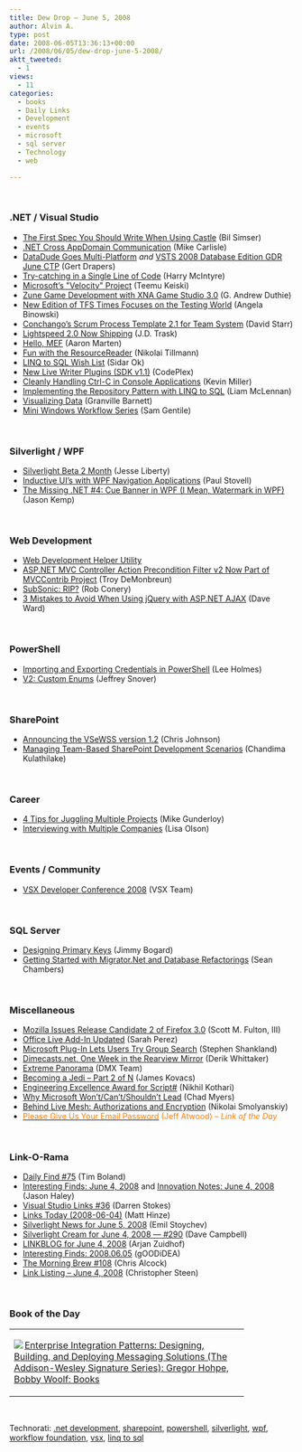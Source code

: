 ```yaml
---
title: Dew Drop – June 5, 2008
author: Alvin A.
type: post
date: 2008-06-05T13:36:13+00:00
url: /2008/06/05/dew-drop-june-5-2008/
aktt_tweeted:
  - 1
views:
  - 11
categories:
  - books
  - Daily Links
  - Development
  - events
  - microsoft
  - sql server
  - Technology
  - web

---
```

</p> 

&#160;

### .NET / Visual Studio

  * <a href="http://weblogs.asp.net/bsimser/archive/2008/06/04/the-first-spec-you-should-write-when-using-castle.aspx" target="_blank">The First Spec You Should Write When Using Castle</a> (Bil Simser)
  * <a href="http://www.codeproject.com/KB/dotnet/XDMessaging.aspx" target="_blank">.NET Cross AppDomain Communication</a> (Mike Carlisle)
  * <a href="http://blogs.msdn.com/gertd/archive/2008/06/04/datadude-goes-multi-platform.aspx" target="_blank">DataDude Goes Multi-Platform</a>&#160;_and_&#160;<a href="http://blogs.msdn.com/gertd/archive/2008/06/03/vsts-2008-database-edition-gdr-june-ctp.aspx" target="_blank">VSTS 2008 Database Edition GDR June CTP</a> (Gert Drapers)
  * <a href="http://www.adverseconditionals.com/2008/06/try-catching-in-single-line-of-code.html" target="_blank">Try-catching in a Single Line of Code</a> (Harry McIntyre)
  * <a href="http://aspadvice.com/blogs/joteke/archive/2008/06/04/microsoft_2700_s-_2200_velocity_2200_-project.aspx" target="_blank">Microsoft&#8217;s "Velocity" Project</a> (Teemu Keiski)
  * <a href="http://blogs.msdn.com/gduthie/archive/2008/06/04/zune-game-development-with-xna-game-studio-3-0.aspx" target="_blank">Zune Game Development with XNA Game Studio 3.0</a> (G. Andrew Duthie)
  * <a href="http://blogs.msdn.com/angelab/archive/2008/05/28/new-edition-of-tfs-times-focuses-on-the-testing-world.aspx" target="_blank">New Edition of TFS Times Focuses on the Testing World</a> (Angela Binowski)
  * <a href="http://elegantcode.com/2008/06/04/conchangos-scrum-process-template-21-for-team-system/" target="_blank">Conchango&#8217;s Scrum Process Template 2.1 for Team System</a> (David Starr)
  * <a href="http://blog.bluecog.co.nz/archives/2008/06/05/lightspeed-20-now-shipping/" target="_blank">Lightspeed 2.0 Now Shipping</a> (J.D. Trask)
  * <a href="http://blogs.msdn.com/aaronmar/archive/2008/06/04/hello-mef.aspx" target="_blank">Hello, MEF</a> (Aaron Marten)
  * <a href="http://blogs.msdn.com/nikolait/archive/2008/06/04/fun-with-the-resourcereader.aspx" target="_blank">Fun with the ResourceReader</a> (Nikolai Tillmann)
  * <a href="http://www.sidarok.com/web/blog/content/2008/06/04/linq-to-sql-wish-list.html" target="_blank">LINQ to SQL Wish List</a> (Sidar Ok)
  * <a href="http://www.codeplex.com/NewLiveWriterPlugins/Release/ProjectReleases.aspx?ReleaseId=14010" target="_blank">New Live Writer Plugins (SDK v1.1)</a> (CodePlex)
  * <a href="http://blogs.dovetailsoftware.com/blogs/kmiller/archive/2008/06/04/cleanly-handling-ctrl-c-in-console-applications.aspx" target="_blank">Cleanly Handling Ctrl-C in Console Applications</a> (Kevin Miller)
  * <a href="http://www.codeproject.com/KB/architecture/linqrepository.aspx" target="_blank">Implementing the Repository Pattern with LINQ to SQL</a> (Liam McLennan)
  * <a href="http://weblogs.asp.net/gbarnett/archive/2008/06/03/visualising-data.aspx" target="_blank">Visualizing Data</a> (Granville Barnett)
  * <a href="http://samgentile.com/blogs/samgentile/archive/2008/06/05/mini-windows-workflow-series.aspx" target="_blank">Mini Windows Workflow Series</a> (Sam Gentile)

&#160;

### Silverlight / WPF

  * <a href="http://silverlight.net/blogs/jesseliberty/archive/2008/06/04/visual-state-manager-month.aspx" target="_blank">Silverlight Beta 2 Month</a> (Jesse Liberty)
  * <a href="http://www.paulstovell.com/blog/inductive-uis-with-wpf-navigation-applications" target="_blank">Inductive UI&#8217;s with WPF Navigation Applications</a> (Paul Stovell)
  * <a href="http://www.ageektrapped.com/blog/the-missing-net-4-cue-banner-in-wpf-i-mean-watermark-in-wpf/" target="_blank">The Missing .NET #4: Cue Banner in WPF (I Mean, Watermark in WPF)</a> (Jason Kemp)

&#160;

### Web Development

  * <a href="http://geekswithblogs.net/ranganh/archive/2008/06/04/web-development-helper-utility.aspx" target="_blank">Web Development Helper Utility</a>
  * <a href="http://blog.troyd.net/PermaLink,guid,7f82c647-66c8-4bec-b554-2b493d4702a7.aspx" target="_blank">ASP.NET MVC Controller Action Precondition Filter v2 Now Part of MVCContrib Project</a> (Troy DeMonbreun)
  * <a href="http://blog.wekeroad.com/blog/subsonic-rip/" target="_blank">SubSonic: RIP?</a> (Rob Conery)
  * <a href="http://encosia.com/2008/06/05/3-mistakes-to-avoid-when-using-jquery-with-aspnet-ajax/" target="_blank">3 Mistakes to Avoid When Using jQuery with ASP.NET AJAX</a> (Dave Ward)

&#160;

### PowerShell

  * <a href="http://www.leeholmes.com/blog/ImportingAndExportingCredentialsInPowerShell.aspx" target="_blank">Importing and Exporting Credentials in PowerShell</a> (Lee Holmes)
  * <a href="http://blogs.msdn.com/powershell/archive/2008/06/03/v2-custom-enums.aspx" target="_blank">V2: Custom Enums</a> (Jeffrey Snover)

&#160;

### SharePoint

  * <a href="http://blogs.msdn.com/sharepoint/archive/2008/06/04/announcing-the-vsewss-version-1-2.aspx" target="_blank">Announcing the VSeWSS version 1.2</a> (Chris Johnson)
  * <a href="http://www.chandima.net/Blog/archive/2008/06/05/managing-team-based-sharepoint-development-scenarios.aspx" target="_blank">Managing Team-Based SharePoint Development Scenarios</a> (Chandima Kulathilake)

&#160;

### Career

  * <a href="http://webworkerdaily.com/2008/06/04/4-tips-for-juggling-multiple-projects/" target="_blank">4 Tips for Juggling Multiple Projects</a> (Mike Gunderloy)
  * <a href="http://blogs.msdn.com/jobsblog/archive/2008/06/02/interviewing-with-multiple-companies.aspx" target="_blank">Interviewing with Multiple Companies</a> (Lisa Olson)

&#160;

### Events / Community

  * <a href="http://blogs.msdn.com/vsxteam/archive/2008/06/02/vsx-developer-conference-2008.aspx" target="_blank">VSX Developer Conference 2008</a> (VSX Team)

&#160;

### SQL Server

  * <a href="http://www.lostechies.com/blogs/jimmy_bogard/archive/2008/06/04/designing-primary-keys.aspx" target="_blank">Designing Primary Keys</a> (Jimmy Bogard)
  * <a href="http://www.lostechies.com/blogs/sean_chambers/archive/2008/06/04/getting-started-with-migrator-net-and-database-refactorings.aspx" target="_blank">Getting Started with Migrator.Net and Database Refactorings</a> (Sean Chambers)

&#160;

### Miscellaneous

  * <a href="http://www.betanews.com/article/Mozilla_issues_Release_Candidate_2_of_Firefox_30/1212594035" target="_blank">Mozilla Issues Release Candidate 2 of Firefox 3.0</a> (Scott M. Fulton, III)
  * <a href="http://on10.net/blogs/sarahintampa/Office-Live-Add-In-Updated/" target="_blank">Office Live Add-In Updated</a> (Sarah Perez)
  * <a href="http://www.webware.com/8301-1_109-9959796-2.html?part=rss&tag=feed&subj=Webware" target="_blank">Microsoft Plug-In Lets Users Try Group Search</a> (Stephen Shankland)
  * <a href="http://devlicio.us/blogs/derik_whittaker/archive/2008/06/04/dimecasts-net-one-week-in-the-rearview-mirror.aspx" target="_blank">Dimecasts.net, One Week in the Rearview Mirror</a> (Derik Whittaker)
  * <a href="http://blogs.msdn.com/pix/archive/2008/06/04/extreme-panorama.aspx" target="_blank">Extreme Panorama</a> (DMX Team)
  * <a href="http://codebetter.com/blogs/james.kovacs/archive/2008/06/04/becoming-a-jedi-part-2-of-n.aspx" target="_blank">Becoming a Jedi &#8211; Part 2 of N</a> (James Kovacs)
  * <a href="http://www.nikhilk.net/Entry.aspx?id=196" target="_blank">Engineering Excellence Award for Script#</a> (Nikhil Kothari)
  * <a href="http://www.lostechies.com/blogs/chad_myers/archive/2008/06/04/why-microsoft-won-t-can-t-shouldn-t-lead.aspx" target="_blank">Why Microsoft Won&#8217;t/Can&#8217;t/Shouldn&#8217;t Lead</a> (Chad Myers)
  * <a href="http://blogs.msdn.com/livemesh/archive/2008/05/29/behind-live-mesh-authorization-and-encryption.aspx" target="_blank">Behind Live Mesh: Authorizations and Encryption</a> (Nikolai Smolyanskiy)
  * <a href="http://www.codinghorror.com/blog/archives/001128.html" target="_blank"><font color="#ff8000">Please Give Us Your Email Password</font></a> <font color="#ff8000">(Jeff Atwood) <em>– Link of the Day</em></font>

&#160;

### Link-O-Rama

  * <a href="http://www.techtoolblog.com/archives/daily-find-75" target="_blank">Daily Find #75</a> (Tim Boland)
  * <a href="http://jasonhaley.com/blog/archive/2008/06/04/141782.aspx" target="_blank">Interesting Finds: June 4, 2008</a> and <a href="http://jasonhaley.com/blog/archive/2008/06/04/141785.aspx" target="_blank">Innovation Notes: June 4, 2008</a> (Jason Haley)
  * <a href="http://visualstudiohacks.com/blog/visual-studio-links-36/" target="_blank">Visual Studio Links #36</a> (Darren Stokes)
  * <a href="http://mhinze.com/links-today-2008-06-04/" target="_blank">Links Today (2008-06-04)</a> (Matt Hinze)
  * <a href="http://www.silverlightshow.net/news/Silverlight-news-for-June-5-2008.aspx" target="_blank">Silverlight News for June 5, 2008</a> (Emil Stoychev)
  * <a href="http://geekswithblogs.net/WynApseTechnicalMusings/archive/2008/06/04/122620.aspx" target="_blank">Silverlight Cream for June 4, 2008 &#8212; #290</a> (Dave Campbell)
  * <a href="http://www.arjansworld.com/2008/06/04/linkblog-for-june-4-2008/" target="_blank">LINKBLOG for June 4, 2008</a> (Arjan Zuidhof)
  * <a href="http://weblogs.asp.net/yuanjian/archive/2008/06/04/interesting-finds-2008-06-05.aspx" target="_blank">Interesting Finds: 2008.06.05</a> (gOODiDEA)
  * <a href="http://blog.cwa.me.uk/2008/06/05/the-morning-brew-108/" target="_blank">The Morning Brew #108</a> (Chris Alcock)
  * <a href="http://dotnetjunkies.com/WebLog/csteen/archive/2008/06/05/473722.aspx" target="_blank">Link Listing &#8211; June 4, 2008</a> (Christopher Steen)

&#160;

### Book of the Day

<div class="wlWriterSmartContent" id="scid:7dc1bd33-94bd-46fd-a20b-0131235bcd47:d44f2721-86a1-4e7c-bdf8-31c3683c006f" style="padding-right: 0px; display: inline; padding-left: 0px; float: none; padding-bottom: 0px; margin: 0px; padding-top: 0px">
  <table cellspacing="0" cellpadding="2" width="400" border="0" unselectable="on">
    <tr>
      <td valign="top" width="400">
        <p>
          <a title="Enterprise Integration Patterns: Designing, Building, and Deploying Messaging Solutions (The Addison-Wesley Signature Series): Gregor Hohpe, Bobby Woolf: Books" href="http://www.amazon.com/exec/obidos/ASIN/0321200683/alvinashcraft-20"><img data-recalc-dims="1" decoding="async" src="https://i0.wp.com/images.amazon.com/images/P/0321200683.01.MZZZZZZZ.jpg?w=660" border="0" align="left" style="float:left" />Enterprise Integration Patterns: Designing, Building, and Deploying Messaging Solutions (The Addison-Wesley Signature Series): Gregor Hohpe, Bobby Woolf: Books</a>
        </p>
      </td>
    </tr>
  </table>
</div>

&#160;

<div class="wlWriterSmartContent" id="scid:C16BAC14-9A3D-4c50-9394-FBFEF7A93539:88964420-1b9e-4ff7-8503-72a065d24a97" style="padding-right: 0px; display: inline; padding-left: 0px; float: none; padding-bottom: 0px; margin: 0px; padding-top: 0px">
  <!--dotnetkickit-->
</div>

<div class="wlWriterSmartContent" id="scid:d7bf807d-7bb0-458a-811f-90c51817d5c2:5504a74a-7f1b-4a17-be38-7a40438de90c" style="padding-right: 0px; display: inline; padding-left: 0px; float: none; padding-bottom: 0px; margin: 0px; padding-top: 0px">
  <p>
    <span class="TagSite">Technorati:</span> <a href="http://technorati.com/tag/.net+development" rel="tag" class="tag">.net development</a>, <a href="http://technorati.com/tag/sharepoint" rel="tag" class="tag">sharepoint</a>, <a href="http://technorati.com/tag/powershell" rel="tag" class="tag">powershell</a>, <a href="http://technorati.com/tag/silverlight" rel="tag" class="tag">silverlight</a>, <a href="http://technorati.com/tag/wpf" rel="tag" class="tag">wpf</a>, <a href="http://technorati.com/tag/workflow+foundation" rel="tag" class="tag">workflow foundation</a>, <a href="http://technorati.com/tag/vsx" rel="tag" class="tag">vsx</a>, <a href="http://technorati.com/tag/linq+to+sql" rel="tag" class="tag">linq to sql</a><br /><!-- StartInsertedTags: .net development, sharepoint, powershell, silverlight, wpf, workflow foundation, vsx, linq to sql :EndInsertedTags -->
  </p>
</div>